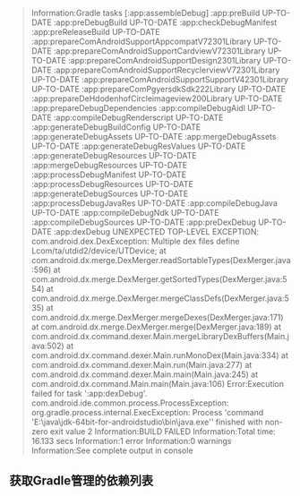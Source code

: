 ﻿

>Information:Gradle tasks [:app:assembleDebug]
:app:preBuild UP-TO-DATE
:app:preDebugBuild UP-TO-DATE
:app:checkDebugManifest
:app:preReleaseBuild UP-TO-DATE
:app:prepareComAndroidSupportAppcompatV72301Library UP-TO-DATE
:app:prepareComAndroidSupportCardviewV72301Library UP-TO-DATE
:app:prepareComAndroidSupportDesign2301Library UP-TO-DATE
:app:prepareComAndroidSupportRecyclerviewV72301Library UP-TO-DATE
:app:prepareComAndroidSupportSupportV42301Library UP-TO-DATE
:app:prepareComPgyersdkSdk222Library UP-TO-DATE
:app:prepareDeHdodenhofCircleimageview200Library UP-TO-DATE
:app:prepareDebugDependencies
:app:compileDebugAidl UP-TO-DATE
:app:compileDebugRenderscript UP-TO-DATE
:app:generateDebugBuildConfig UP-TO-DATE
:app:generateDebugAssets UP-TO-DATE
:app:mergeDebugAssets UP-TO-DATE
:app:generateDebugResValues UP-TO-DATE
:app:generateDebugResources UP-TO-DATE
:app:mergeDebugResources UP-TO-DATE
:app:processDebugManifest UP-TO-DATE
:app:processDebugResources UP-TO-DATE
:app:generateDebugSources UP-TO-DATE
:app:processDebugJavaRes UP-TO-DATE
:app:compileDebugJava UP-TO-DATE
:app:compileDebugNdk UP-TO-DATE
:app:compileDebugSources UP-TO-DATE
:app:preDexDebug UP-TO-DATE
:app:dexDebug
UNEXPECTED TOP-LEVEL EXCEPTION:
com.android.dex.DexException: Multiple dex files define Lcom/ta/utdid2/device/UTDevice;
	at com.android.dx.merge.DexMerger.readSortableTypes(DexMerger.java:596)
	at com.android.dx.merge.DexMerger.getSortedTypes(DexMerger.java:554)
	at com.android.dx.merge.DexMerger.mergeClassDefs(DexMerger.java:535)
	at com.android.dx.merge.DexMerger.mergeDexes(DexMerger.java:171)
	at com.android.dx.merge.DexMerger.merge(DexMerger.java:189)
	at com.android.dx.command.dexer.Main.mergeLibraryDexBuffers(Main.java:502)
	at com.android.dx.command.dexer.Main.runMonoDex(Main.java:334)
	at com.android.dx.command.dexer.Main.run(Main.java:277)
	at com.android.dx.command.dexer.Main.main(Main.java:245)
	at com.android.dx.command.Main.main(Main.java:106)
Error:Execution failed for task ':app:dexDebug'.
> com.android.ide.common.process.ProcessException: org.gradle.process.internal.ExecException: Process 'command 'E:\java\jdk-64bit-for-androidstudio\bin\java.exe'' finished with non-zero exit value 2
Information:BUILD FAILED
Information:Total time: 16.133 secs
Information:1 error
Information:0 warnings
Information:See complete output in console

## 获取Gradle管理的依赖列表


